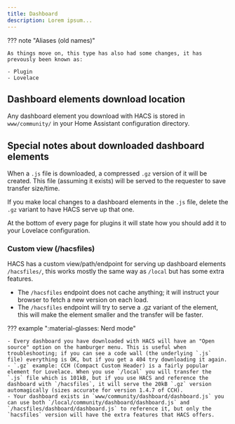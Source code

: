 ```yaml
---
title: Dashboard
description: Lorem ipsum...
---
```


??? note "Aliases (old names)"

    As things move on, this type has also had some changes, it has prevously been known as:

    - Plugin
    - Lovelace

## Dashboard elements download location

Any dashboard element you download with HACS is stored in `www/community/` in your Home Assistant configuration directory.

## Special notes about downloaded dashboard elements

When a `.js` file is downloaded, a compressed `.gz` version of it will be created. This file (assuming it exists) will be served to the requester to save transfer size/time.

If you make local changes to a dashboard elements in the `.js` file, delete the `.gz` variant to have HACS serve up that one.

At the bottom of every page for plugins it will state how you should add it to your Lovelace configuration.


### Custom view (/hacsfiles)

HACS has a custom view/path/endpoint for serving up dashboard elements `/hacsfiles/`, this works mostly the same way as `/local` but has some extra features.

- The `/hacsfiles` endpoint does not cache anything; it will instruct your browser to fetch a new version on each load.
- The `/hacsfiles` endpoint will try to serve a .gz variant of the element, this will make the element smaller and the transfer will be faster.

??? example ":material-glasses: Nerd mode"

    - Every dashboard you have downloaded with HACS will have an "Open source" option on the hamburger menu. This is useful when troubleshooting; if you can see a code wall (the underlying `.js` file) everything is OK, but if you get a 404 try downloading it again.
    - `.gz` example: CCH (Compact Custom Header) is a fairly popular element for Lovelace. When you use `/local` you will transfer the `.js` file which is 101kB, but if you use HACS and reference the dashboard with `/hacsfiles`, it will serve the 20kB `.gz` version automagically (sizes accurate for version 1.4.7 of CCH).
    - Your dashboard exists in `www/community/dashboard/dashboard.js` you can use both `/local/community/dashboard/dashboard.js` and `/hacsfiles/dashboard/dashboard.js` to reference it, but only the `hacsfiles` version will have the extra features that HACS offers. 
